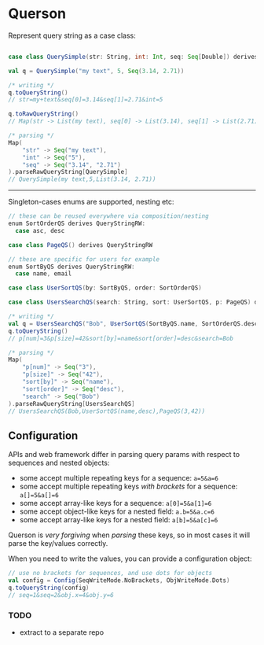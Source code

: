 
# Querson

Represent query string as a case class:
```scala

case class QuerySimple(str: String, int: Int, seq: Seq[Double]) derives QueryStringRW

val q = QuerySimple("my text", 5, Seq(3.14, 2.71))

/* writing */
q.toQueryString()
// str=my+text&seq[0]=3.14&seq[1]=2.71&int=5

q.toRawQueryString()
// Map(str -> List(my text), seq[0] -> List(3.14), seq[1] -> List(2.71), int -> List(5))

/* parsing */
Map(
    "str" -> Seq("my text"),
    "int" -> Seq("5"),
    "seq" -> Seq("3.14", "2.71")
).parseRawQueryString[QuerySimple]
// QuerySimple(my text,5,List(3.14, 2.71))
```

---

Singleton-cases enums are supported, nesting etc:
```scala
// these can be reused everywhere via composition/nesting
enum SortOrderQS derives QueryStringRW:
  case asc, desc

case class PageQS() derives QueryStringRW

// these are specific for users for example
enum SortByQS derives QueryStringRW:
  case name, email

case class UserSortQS(by: SortByQS, order: SortOrderQS)

case class UsersSearchQS(search: String, sort: UserSortQS, p: PageQS) derives QueryStringRW

/* writing */
val q = UsersSearchQS("Bob", UserSortQS(SortByQS.name, SortOrderQS.desc), PageQS(3, 42))
q.toQueryString()
// p[num]=3&p[size]=42&sort[by]=name&sort[order]=desc&search=Bob

/* parsing */
Map(
    "p[num]" -> Seq("3"),
    "p[size]" -> Seq("42"),
    "sort[by]" -> Seq("name"),
    "sort[order]" -> Seq("desc"),
    "search" -> Seq("Bob")
).parseRawQueryString[UsersSearchQS]
// UsersSearchQS(Bob,UserSortQS(name,desc),PageQS(3,42))
```

## Configuration

APIs and web framework differ in parsing query params with respect to sequences and nested objects:
- some accept multiple repeating keys for a sequence: `a=5&a=6`
- some accept multiple repeating keys *with brackets* for a sequence: `a[]=5&a[]=6`
- some accept array-like keys for a sequence: `a[0]=5&a[1]=6`
- some accept object-like keys for a nested field: `a.b=5&a.c=6`
- some accept array-like keys for a nested field: `a[b]=5&a[c]=6`

Querson is *very forgiving* when *parsing* these keys, so in most cases it will parse the key/values correctly.

When you need to write the values, you can provide a configuration object:
```scala
// use no brackets for sequences, and use dots for objects
val config = Config(SeqWriteMode.NoBrackets, ObjWriteMode.Dots)
q.toQueryString(config)
// seq=1&seq=2&obj.x=4&obj.y=6
```

### TODO

- extract to a separate repo


